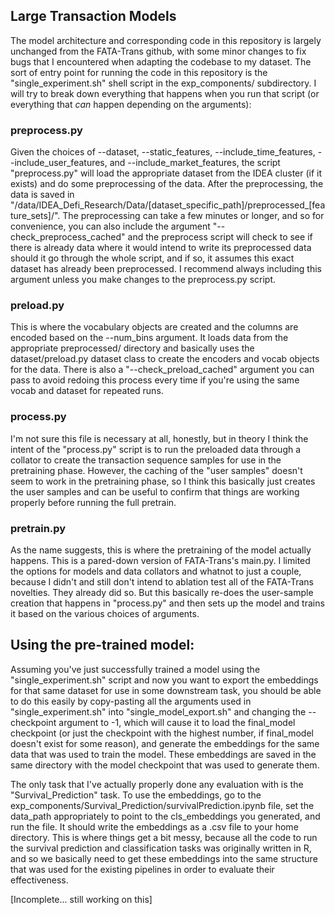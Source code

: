 ## Large Transaction Models

The model architecture and corresponding code in this repository is largely unchanged from the FATA-Trans github, with some minor changes to fix bugs that I encountered when adapting the codebase to my dataset. The sort of entry point for running the code in this repository is the "single_experiment.sh" shell script in the exp_components/ subdirectory. I will try to break down everything that happens when you run that script (or everything that _can_ happen depending on the arguments):

### preprocess.py

Given the choices of --dataset, --static_features, --include_time_features, --include_user_features,  and --include_market_features, the script "preprocess.py" will load the appropriate dataset from the IDEA cluster (if it exists) and do some preprocessing of the data. After the preprocessing, the data is saved in "/data/IDEA_Defi_Research/Data/[dataset_specific_path]/preprocessed_[feature_sets]/". The preprocessing can take a few minutes or longer, and so for convenience, you can also include the argument "--check_preprocess_cached" and the preprocess script will check to see if there is already data where it would intend to write its preprocessed data should it go through the whole script, and if so, it assumes this exact dataset has already been preprocessed. I recommend always including this argument unless you make changes to the preprocess.py script.

### preload.py

This is where the vocabulary objects are created and the columns are encoded based on the --num_bins argument. It loads data from the appropriate preprocessed/ directory and basically uses the dataset/preload.py dataset class to create the encoders and vocab objects for the data. There is also a "--check_preload_cached" argument you can pass to avoid redoing this process every time if you're using the same vocab and dataset for repeated runs.

### process.py

I'm not sure this file is necessary at all, honestly, but in theory I think the intent of the "process.py" script is to run the preloaded data through a collator to create the transaction sequence samples for use in the pretraining phase. However, the caching of the "user samples" doesn't seem to work in the pretraining phase, so I think this basically just creates the user samples and can be useful to confirm that things are working properly before running the full pretrain.

### pretrain.py

As the name suggests, this is where the pretraining of the model actually happens. This is a pared-down version of FATA-Trans's main.py. I limited the options for models and data collators and whatnot to just a couple, because I didn't and still don't intend to ablation test all of the FATA-Trans novelties. They already did so. But this basically re-does the user-sample creation that happens in "process.py" and then sets up the model and trains it based on the various choices of arguments.

## Using the pre-trained model:
Assuming you've just successfully trained a model using the "single_experiment.sh" script and now you want to export the embeddings for that same dataset for use in some downstream task, you should be able to do this easily by copy-pasting all the arguments used in "single_experiment.sh" into "single_model_export.sh" and changing the --checkpoint argument to -1, which will cause it to load the final_model checkpoint (or just the checkpoint with the highest number, if final_model doesn't exist for some reason), and generate the embeddings for the same data that was used to train the model. These embeddings are saved in the same directory with the model checkpoint that was used to generate them.

The only task that I've actually properly done any evaluation with is the "Survival_Prediction" task. To use the embeddings, go to the exp_components/Survival_Prediction/survivalPrediction.ipynb file, set the data_path appropriately to point to the cls_embeddings you generated, and run the file. It should write the embeddings as a .csv file to your home directory. This is where things get a bit messy, because all the code to run the survival prediction and classification tasks was originally written in R, and so we basically need to get these embeddings into the same structure that was used for the existing pipelines in order to evaluate their effectiveness.

[Incomplete... still working on this]

